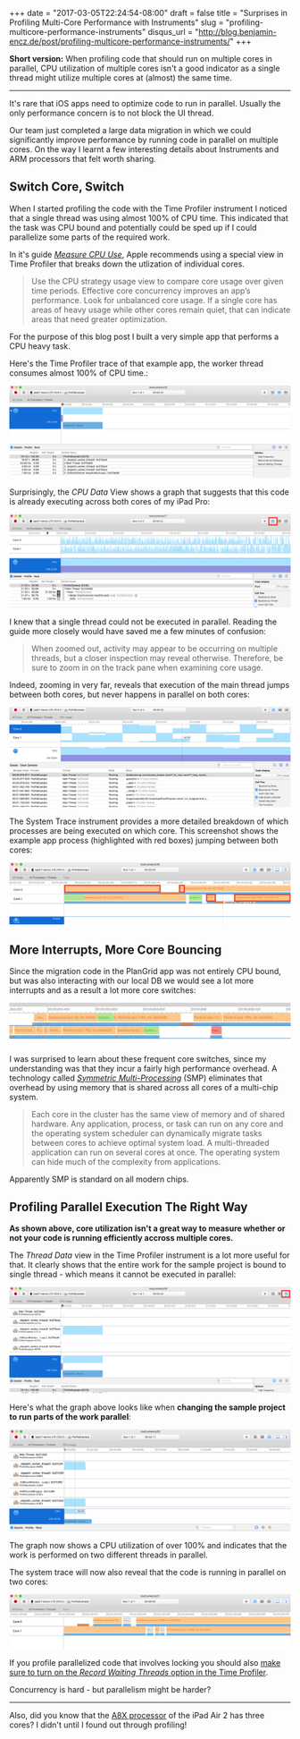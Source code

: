 +++
date = "2017-03-05T22:24:54-08:00"
draft = false
title = "Surprises in Profiling Multi-Core Performance with Instruments"
slug = "profiling-multicore-performance-instruments"
disqus_url = "http://blog.benjamin-encz.de/post/profiling-multicore-performance-instruments/"
+++

**Short version:** When profiling code that should run on multiple cores in parallel, CPU utilization of multiple cores isn't a good indicator as a single thread might utilize multiple cores at (almost) the same time.

<!--more-->

----

It's rare that iOS apps need to optimize code to run in parallel. Usually the only performance concern is to not block the UI thread. 

Our team just completed a large data migration in which we could significantly improve performance by running code in parallel on multiple cores. On the way I learnt a few interesting details about Instruments and ARM processors that felt worth sharing.

## Switch Core, Switch

When I started profiling the code with the Time Profiler instrument I noticed that a single thread was using almost 100% of CPU time. This indicated that the task was CPU bound and potentially could be sped up if I could parallelize some parts of the required work.

In it's guide [*Measure CPU Use*](https://developer.apple.com/library/content/documentation/DeveloperTools/Conceptual/InstrumentsUserGuide/MeasuringCPUUse.html), Apple recommends using a special view in Time Profiler that breaks down the utlization of individual cores.

> Use the CPU strategy usage view to compare core usage over given time periods. Effective core concurrency improves an app’s performance. Look for unbalanced core usage. If a single core has areas of heavy usage while other cores remain quiet, that can indicate areas that need greater optimization.

For the purpose of this blog post I built a very simple app that performs a CPU heavy task.

Here's the Time Profiler trace of that example app, the worker thread consumes almost 100% of CPU time.:

![](100_percent_cpu.png)

Surprisingly, the *CPU Data* View shows a graph that suggests that this code is already executing across both cores of my iPad Pro:

![](CPU_data_tab.png)

I knew that a single thread could not be executed in parallel. Reading the guide more closely would have saved me a few minutes of confusion:

> When zoomed out, activity may appear to be occurring on multiple threads, but a closer inspection may reveal otherwise. Therefore, be sure to zoom in on the track pane when examining core usage.

Indeed, zooming in very far, reveals that execution of the main thread jumps between both cores, but never happens in parallel on both cores: 

![](multicore_main_thread.png)

The System Trace instrument provides a more detailed breakdown of which processes are being executed on which core. This screenshot shows the example app process (highlighted with red boxes) jumping between both cores:

![](system_trace_example.png)



## More Interrupts, More Core Bouncing

Since the migration code in the PlanGrid app was not entirely CPU bound, but was also interacting with our local DB we would see a lot more interrupts and as a result a lot more core switches:

![](more_interrupts.jpg)

I was surprised to learn about these frequent core switches, since my understanding was that they incur a fairly high performance overhead. A technology called [*Symmetric Multi-Processing*](http://infocenter.arm.com/help/index.jsp?topic=/com.arm.doc.den0024a/ch14s01s02.html) (SMP) eliminates that overhead by using memory that is shared across all cores of a multi-chip system.

>  Each core in the cluster has the same view of memory and of shared hardware. Any application, process, or task can run on any core and the operating system scheduler can dynamically migrate tasks between cores to achieve optimal system load. A multi-threaded application can run on several cores at once. The operating system can hide much of the complexity from applications.

Apparently SMP is standard on all modern chips.

## Profiling Parallel Execution The Right Way

**As shown above, core utilization isn't a great way to measure whether or not your code is running efficiently accross multiple cores.** 

The *Thread Data* view in the Time Profiler instrument is a lot more useful for that. It clearly shows that the entire work for the sample project is bound to single thread - which means it cannot be executed in parallel:

![](thread_data.png)

Here's what the graph above looks like when **changing the sample project to run parts of the work parallel**:

![](over_100_percent_cpu.png)

The graph now shows a CPU utilization of over 100% and indicates that the work is performed on two different threads in parallel.

The system trace will now also reveal that the code is running in parallel on two cores:

![](parallel_sys_trace.png)



If you profile parallelized code that involves locking you should also [make sure to turn on the *Record Waiting Threads* option in the Time Profiler](https://www.bignerdranch.com/blog/rock-heads/).

Concurrency is hard - but parallelism might be harder?

---

Also, did you know that the [A8X processor](https://en.wikipedia.org/wiki/Apple_A8X) of the iPad Air 2 has three cores? I didn't until I found out through profiling!